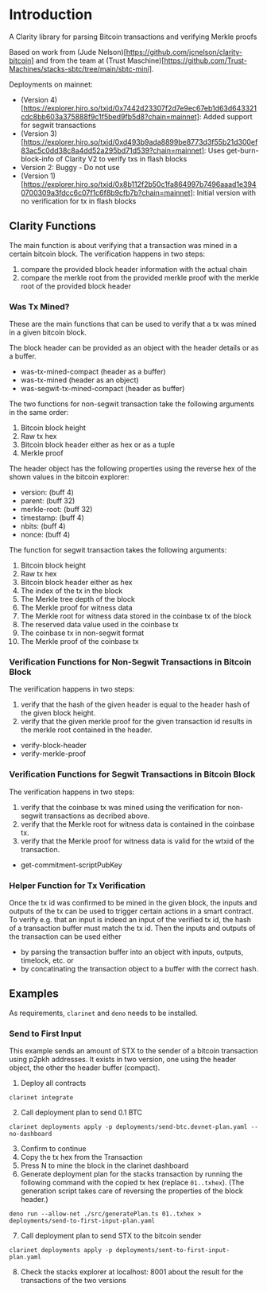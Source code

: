 # Introduction
A Clarity library for parsing Bitcoin transactions and verifying Merkle proofs 

Based on work from (Jude Nelson)[https://github.com/jcnelson/clarity-bitcoin] and from the team at (Trust Maschine)[https://github.com/Trust-Machines/stacks-sbtc/tree/main/sbtc-mini].

Deployments on mainnet:
* (Version 4)[https://explorer.hiro.so/txid/0x7442d23307f2d7e9ec67eb1d63d643321cdc8bb603a375888f9c1f5bed9fb5d8?chain=mainnet]: Added support for segwit transactions
* (Version 3)[https://explorer.hiro.so/txid/0xd493b9ada8899be8773d3f55b21d300ef83ac5c0dd38c8a4dd52a295bd71d539?chain=mainnet]: Uses get-burn-block-info of Clarity V2 to verify txs in flash blocks
* Version 2: Buggy - Do not use 
* (Version 1)[https://explorer.hiro.so/txid/0x8b112f2b50c1fa864997b7496aaad1e3940700309a3fdcc6c07f1c6f8b9cfb7b?chain=mainnet]: Initial version with no verification for tx in flash blocks

## Clarity Functions

The main function is about verifying that a transaction was mined in a certain bitcoin block. The verification happens in two steps:
1. compare the provided block header information with the actual chain
2. compare the merkle root from the provided merkle proof with the merkle root of the provided block header

### Was Tx Mined?
These are the main functions that can be used to verify that a tx was mined in a given bitcoin block.

The block header can be provided as an object with the header details or as a buffer.

* was-tx-mined-compact (header as a buffer)
* was-tx-mined (header as an object)
* was-segwit-tx-mined-compact (header as buffer) 

The two functions for non-segwit transaction take the following arguments in the same order:
1. Bitcoin block height
2. Raw tx hex
3. Bitcoin block header either as hex or as a tuple
4. Merkle proof

The header object has the following properties using the reverse hex of the shown values in the bitcoin explorer:
- version: (buff 4)
- parent: (buff 32)
- merkle-root: (buff 32)
- timestamp: (buff 4)
- nbits: (buff 4)
- nonce: (buff 4) 
  
The function for segwit transaction takes the following arguments:
1. Bitcoin block height
2. Raw tx hex
3. Bitcoin block header either as hex
4. The index of the tx in the block
5. The Merkle tree depth of the block
6. The Merkle proof for witness data
7. The Merkle root for witness data stored in the coinbase tx of the block
8. The reserved data value used in the coinbase tx
9. The coinbase tx in non-segwit format
10. The Merkle proof of the coinbase tx

### Verification Functions for Non-Segwit Transactions in Bitcoin Block

The verification happens in two steps:
1. verify that the hash of the given header is equal to the header hash of the given block height.
2. verify that the given merkle proof for the given transaction id results in the merkle root contained in the header.
  
* verify-block-header
* verify-merkle-proof

### Verification Functions for Segwit Transactions in Bitcoin Block

The verification happens in two steps:
1. verify that the coinbase tx was mined using the verification for non-segwit transactions as decribed above.
2. verify that the Merkle root for witness data is contained in the coinbase tx.
3. verify that the Merkle proof for witness data is valid for the wtxid of the transaction.
   
* get-commitment-scriptPubKey
  
### Helper Function for Tx Verification
Once the tx id was confirmed to be mined in the given block, the inputs and outputs of the tx can be used to trigger certain actions in a smart contract. To verify e.g. that an input is indeed an input of the verified tx id, the hash of a transaction buffer must match the tx id. Then the inputs and outputs of the transaction can be used either
* by parsing the transaction buffer into an object with inputs, outputs, timelock, etc. or
* by concatinating the transaction object to a buffer with the correct hash.

## Examples

As requirements, `clarinet` and `deno` needs to be installed.
### Send to First Input
This example sends an amount of STX to the sender of a bitcoin transaction using p2pkh addresses. It exists in two version, one using the header object, the other the header buffer (compact).

1. Deploy all contracts 
```
clarinet integrate
```
2. Call deployment plan to send 0.1 BTC
```
clarinet deployments apply -p deployments/send-btc.devnet-plan.yaml --no-dashboard
```
3. Confirm to continue
4. Copy the tx hex from the Transaction
5. Press N to mine the block in the clarinet dashboard
6. Generate deployment plan for the stacks transaction by running the following command with the copied tx hex (replace `01..txhex`). (The generation script takes care of reversing the properties of the block header.)
```
deno run --allow-net ./src/generatePlan.ts 01..txhex > deployments/send-to-first-input-plan.yaml
```
7. Call deployment plan to send STX to the bitcoin sender
```
clarinet deployments apply -p deployments/sent-to-first-input-plan.yaml
```
8.  Check the stacks explorer at localhost: 8001 about the result for the transactions of the two versions
